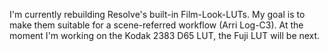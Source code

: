 I'm currently rebuilding Resolve's built-in Film-Look-LUTs.
My goal is to make them suitable for a scene-referred workflow (Arri Log-C3).
At the moment I'm working on the Kodak 2383 D65 LUT, the Fuji LUT will be next.
